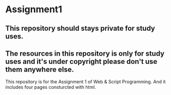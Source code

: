 # Assignment1
## This repository should stays private for study uses.

## The resources in this repository is only for study uses and it's under copyright please don't use them anywhere else.

This repository is for the Assignment 1 of Web &amp; Script Programming. And it includes four pages consturcted with html. 
